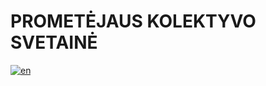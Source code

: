 # PROMETĖJAUS KOLEKTYVO SVETAINĖ

[![en](https://img.shields.io/badge/lang-en-red.svg)](https://github.com/lukassta/prometheus-collective/master/README.md)
